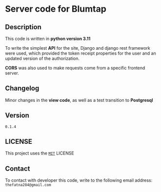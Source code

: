 # Server code for Blumtap

## Description

This code is written in **python version 3.11**

To write the simplest **API** for the site, Django and django rest framework were used,
which provided the token receipt properties for the user and an updated version of the authorization.

**CORS** was also used to make requests come from a specific frontend server.

## Changelog

Minor changes in the **view code**, as well as a test transition to **Postgresql**

## Version

`0.1.4`

## LICENSE

This project uses the [`MIT`](https://github.com/nhassl3/Blumtap/blob/main/LICENSE) LICENSE

## Contact

To contact with developer this code, write to the following email address: `thefatna284@gmail.com`
